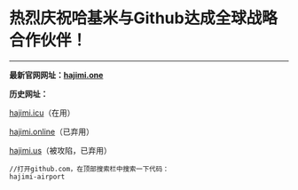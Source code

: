 # 热烈庆祝哈基米与Github达成全球战略合作伙伴！
---

**最新官网网址：[hajimi.one](https://a.hajimi.one/9133b12e70e844549e90c5f929b1ed6b/OGE5MzM2)**

**历史网址：**

[hajimi.icu](https://hajimi.icu/9133b12e70e844549e90c5f929b1ed6b/OGE5MzM2)（在用）

[hajimi.online](https://hajimi.one/9133b12e70e844549e90c5f929b1ed6b/OGE5MzM2)（已弃用）

[hajimi.us](https://hajimi.one/9133b12e70e844549e90c5f929b1ed6b/OGE5MzM2)（被攻陷，已弃用）

```哈基米最新官网Github查询方式
//打开github.com，在顶部搜索栏中搜索一下代码：
hajimi-airport
```

